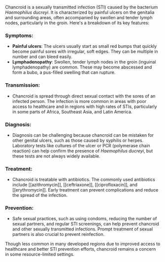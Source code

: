 Chancroid is a sexually transmitted infection (STI) caused by the bacterium *Haemophilus ducreyi*. It is characterized by painful ulcers on the genitalia and surrounding areas, often accompanied by swollen and tender lymph nodes, particularly in the groin. Here's a breakdown of its key features:

### Symptoms:
- **Painful ulcers**: The ulcers usually start as small red bumps that quickly become painful sores with irregular, soft edges. They can be multiple in number and can bleed easily.
- **Lymphadenopathy**: Swollen, tender lymph nodes in the groin (inguinal lymphadenopathy) are common. These may become abscessed and form a bubo, a pus-filled swelling that can rupture.

### Transmission:
- Chancroid is spread through direct sexual contact with the sores of an infected person. The infection is more common in areas with poor access to healthcare and in regions with high rates of STIs, particularly in some parts of Africa, Southeast Asia, and Latin America.

### Diagnosis:
- Diagnosis can be challenging because chancroid can be mistaken for other genital ulcers, such as those caused by syphilis or herpes. Laboratory tests like cultures of the ulcer or PCR (polymerase chain reaction) can help confirm the presence of *Haemophilus ducreyi*, but these tests are not always widely available.

### Treatment:
- Chancroid is treatable with antibiotics. The commonly used antibiotics include [[azithromycin]], [[ceftriaxone]], [[ciprofloxacin]], and [[erythromycin]]. Early treatment can prevent complications and reduce the spread of the infection.

### Prevention:
- Safe sexual practices, such as using condoms, reducing the number of sexual partners, and regular STI screenings, can help prevent chancroid and other sexually transmitted infections. Prompt treatment of sexual partners is also crucial to prevent reinfection.

Though less common in many developed regions due to improved access to healthcare and better STI prevention efforts, chancroid remains a concern in some resource-limited settings.